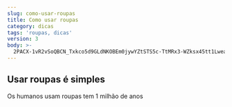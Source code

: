 ```yaml
---
slug: como-usar-roupas
title: Como usar roupas
category: dicas
tags: 'roupas, dicas'
version: 3
body: >-
  2PACX-1vR2vSoQBCN_Txkco5d9GLdNKOBEm0jywYZtSTS5c-TtMRx3-WZksx45tt1LweaXZwYhiyFf0kTRWwUf
---
```

## Usar roupas é simples

Os humanos usam roupas tem 1 milhão de anos
